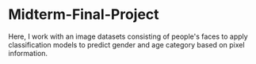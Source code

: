 # Midterm-Final-Project
Here, I work with an image datasets consisting of people's faces to apply classification models to predict gender and age category based on pixel information.
